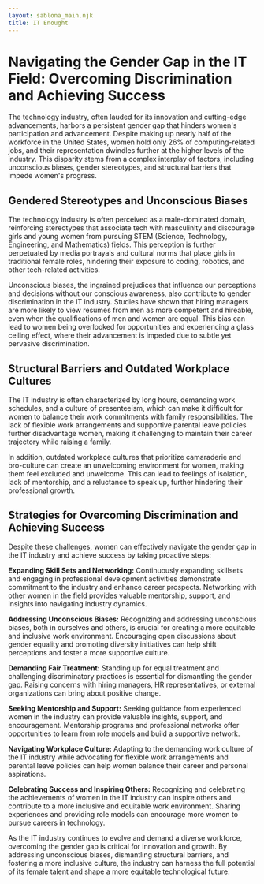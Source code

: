 ```yaml
---
layout: sablona_main.njk
title: IT Enought
---
```

# Navigating the Gender Gap in the IT Field: Overcoming Discrimination and Achieving Success

The technology industry, often lauded for its innovation and cutting-edge advancements, harbors a persistent gender gap that hinders women's participation and advancement. Despite making up nearly half of the workforce in the United States, women hold only 26% of computing-related jobs, and their representation dwindles further at the higher levels of the industry. This disparity stems from a complex interplay of factors, including unconscious biases, gender stereotypes, and structural barriers that impede women's progress.

##  Gendered Stereotypes and Unconscious Biases

The technology industry is often perceived as a male-dominated domain, reinforcing stereotypes that associate tech with masculinity and discourage girls and young women from pursuing STEM (Science, Technology, Engineering, and Mathematics) fields. This perception is further perpetuated by media portrayals and cultural norms that place girls in traditional female roles, hindering their exposure to coding, robotics, and other tech-related activities.

Unconscious biases, the ingrained prejudices that influence our perceptions and decisions without our conscious awareness, also contribute to gender discrimination in the IT industry. Studies have shown that hiring managers are more likely to view resumes from men as more competent and hireable, even when the qualifications of men and women are equal. This bias can lead to women being overlooked for opportunities and experiencing a glass ceiling effect, where their advancement is impeded due to subtle yet pervasive discrimination.

##  Structural Barriers and Outdated Workplace Cultures

The IT industry is often characterized by long hours, demanding work schedules, and a culture of presenteeism, which can make it difficult for women to balance their work commitments with family responsibilities. The lack of flexible work arrangements and supportive parental leave policies further disadvantage women, making it challenging to maintain their career trajectory while raising a family.

In addition, outdated workplace cultures that prioritize camaraderie and bro-culture can create an unwelcoming environment for women, making them feel excluded and unwelcome. This can lead to feelings of isolation, lack of mentorship, and a reluctance to speak up, further hindering their professional growth.

##  Strategies for Overcoming Discrimination and Achieving Success

Despite these challenges, women can effectively navigate the gender gap in the IT industry and achieve success by taking proactive steps:

**Expanding Skill Sets and Networking:** Continuously expanding skillsets and engaging in professional development activities demonstrate commitment to the industry and enhance career prospects. Networking with other women in the field provides valuable mentorship, support, and insights into navigating industry dynamics.

**Addressing Unconscious Biases:** Recognizing and addressing unconscious biases, both in ourselves and others, is crucial for creating a more equitable and inclusive work environment. Encouraging open discussions about gender equality and promoting diversity initiatives can help shift perceptions and foster a more supportive culture.

**Demanding Fair Treatment:** Standing up for equal treatment and challenging discriminatory practices is essential for dismantling the gender gap. Raising concerns with hiring managers, HR representatives, or external organizations can bring about positive change.

**Seeking Mentorship and Support:** Seeking guidance from experienced women in the industry can provide valuable insights, support, and encouragement. Mentorship programs and professional networks offer opportunities to learn from role models and build a supportive network.

**Navigating Workplace Culture:** Adapting to the demanding work culture of the IT industry while advocating for flexible work arrangements and parental leave policies can help women balance their career and personal aspirations.

**Celebrating Success and Inspiring Others:** Recognizing and celebrating the achievements of women in the IT industry can inspire others and contribute to a more inclusive and equitable work environment. Sharing experiences and providing role models can encourage more women to pursue careers in technology.

As the IT industry continues to evolve and demand a diverse workforce, overcoming the gender gap is critical for innovation and growth. By addressing unconscious biases, dismantling structural barriers, and fostering a more inclusive culture, the industry can harness the full potential of its female talent and shape a more equitable technological future.